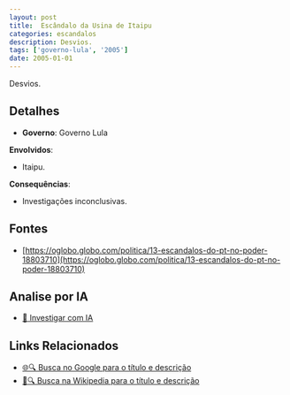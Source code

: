 ```yaml
---
layout: post
title:  Escândalo da Usina de Itaipu
categories: escandalos
description: Desvios.
tags: ['governo-lula', '2005']
date: 2005-01-01
---
```


Desvios.

## Detalhes
- **Governo**: Governo Lula

**Envolvidos**:
- Itaipu.


**Consequências**:
- Investigações inconclusivas.


## Fontes
- [https://oglobo.globo.com/politica/13-escandalos-do-pt-no-poder-18803710](https://oglobo.globo.com/politica/13-escandalos-do-pt-no-poder-18803710)


## Analise por IA
- [🤖 Investigar com IA](https://www.perplexity.ai/search?q=Esc%C3%A2ndalo%20da%20Usina%20de%20Itaipu%20Desvios.%20Governo%20Lula)

## Links Relacionados
- [🌐🔍 Busca no Google para o título e descrição](https://www.google.com/search?q=Esc%C3%A2ndalo%20da%20Usina%20de%20Itaipu%20Desvios.%20Governo%20Lula)
- [📖🔍 Busca na Wikipedia para o título e descrição](https://pt.wikipedia.org/w/index.php?search=Esc%C3%A2ndalo%20da%20Usina%20de%20Itaipu%20Desvios.%20Governo%20Lula)

